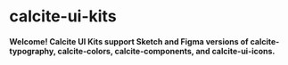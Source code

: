 # calcite-ui-kits

#### Welcome! Calcite UI Kits support Sketch and Figma versions of calcite-typography, calcite-colors, calcite-components, and calcite-ui-icons.
